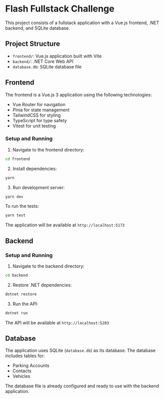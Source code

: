 # Flash Fullstack Challenge

This project consists of a fullstack application with a Vue.js frontend, .NET backend, and SQLite database.

## Project Structure

- `frontend/`: Vue.js application built with Vite
- `backend/`: .NET Core Web API
- `database.db`: SQLite database file

## Frontend

The frontend is a Vue.js 3 application using the following technologies:

- Vue Router for navigation
- Pinia for state management
- TailwindCSS for styling
- TypeScript for type safety
- Vitest for unit testing

### Setup and Running

1. Navigate to the frontend directory:

```sh
cd frontend
```

2. Install dependencies:

```sh
yarn
```

3. Run development server:

```sh
yarn dev
```

To run the tests:

```sh
yarn test
```

The application will be available at `http://localhost:5173`

## Backend

### Setup and Running

1. Navigate to the backend directory:

```sh
cd backend
```

2. Restore .NET dependencies:

```sh
dotnet restore
```

3. Run the API:

```sh
dotnet run
```

The API will be available at `http://localhost:5203`

## Database

The application uses SQLite (`database.db`) as its database. The database includes tables for:

- Parking Accounts
- Contacts
- Vehicles

The database file is already configured and ready to use with the backend application.
